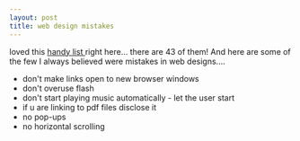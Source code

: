 ```yaml
---
layout: post
title: web design mistakes
---
```


loved this [handy list ](http://www.dailyblogtips.com/43-web-design-mistakes-you-should-avoid/)right here... there are 43 of them! And here are some of the few I always believed were mistakes in web designs....

- don't make links open to new browser windows
- don't overuse flash
- don't start playing music automatically - let the user start
- if u are linking to pdf files disclose it
- no pop-ups
- no horizontal scrolling
